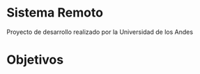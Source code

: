 Sistema Remoto
==============

Proyecto de desarrollo realizado por la Universidad de los Andes 

Objetivos
================


